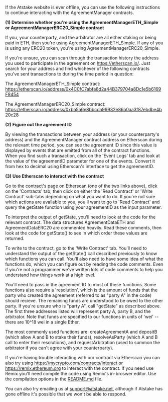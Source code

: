 If the Atstake website is ever offline, you can use the following instructions to continue interacting with the AgreementManager contracts.

**(1) Determine whether you're using the AgreementManagerETH_Simple or AgreementManagerERC20_Simple contract**

If you, your counterparty, and the arbitrator are all either staking or being paid in ETH, then you're using AgreementManagerETH_Simple. If any of you is using any ERC20 token, you're using AgreementManagerERC20_Simple.

If you're unsure, you can scan through the transaction history the address you used to participate in the agreement on https://etherscan.io/. Just search for your address and find whichever of the following contracts you've sent transactions to during the time period in question:

The AgreementManagerETH_Simple contract: https://etherscan.io/address/0x4C0fC7abfa8d2a44B379704a8Dc1e5b6169F8454

The AgreementManagerERC20_Simple contract: https://etherscan.io/address/0xba5a6e8bbcda99932e86a0aa3f87ebdbe4b20c28

**(2) Figure out the agreement ID**

By viewing the transactions between your address (or your counterparty's address) and the AgreementManager contract address on Etherscan during the relevant time period, you can see the agreement ID since this value is displayed by events that are emitted from all of the contract functions. When you find such a transaction, click on the 'Event Logs' tab and look at the value of the agreementID parameter for one of the events. Convert it from hex to decimal using Etherscan's interface to get the agreementID.

**(3) Use Etherscan to interact with the contract**

Go to the contract's page on Etherscan (one of the two links above), click on the 'Contracts' tab, then click on either the 'Read Contract' or 'Write Contract' sub-tabs depending on what you want to do. If you're not sure which actions are available to you, you'll want to go to 'Read Contract' and query the getState function using your agreementID as the input parameter. 

To interpret the output of getState, you'll need to look at the code for the relevant contract. The data structures AgreementDataETH and AgreementDataERC20 are commented heavily. Read these comments, then look at the code for getState() to see in which order these values are returned.

To write to the contract, go to the 'Write Contract' tab. You'll need to understand the output of the getState() call described previously to know which functions you can call. You'll also need to have some idea of what the functions do, which you can figure out by reading the code comments. Even if you're not a programmer we've written lots of code comments to help you understand how things work at a high level.

You'll need to pass in the agreement ID to most of these functions. Some functions also require a 'resolution', which is the amount of funds that the party who created the agreement (referred to as "party A" in the code) should recieve. The remaining funds are understood to be owed to the other party. If you're unsure who is "party A", call "getState" as described above. The first three addresses listed will represent party A, party B, and the arbitrator. Note that funds are specified to our functions in units of 'wei' -- there are 10^18 wei in a single Ether.

The most commonly used functions are: createAgreementA and depositB (which allow A and B to stake their funds), resolveAsParty (which A and B call to enter their resolutions), and requestArbitration (used to summon the arbitrator if you can't agree with your counterparty). 

If you're having trouble interacting with our contract via Etherscan you can also try using https://mycrypto.com/contracts/interact or https://remix.ethereum.org to interact with the contract. If you need use Remix you'll need compile the code using Remix's in-broswer editor. Use the compilation options in the [README.md](https://github.com/atstake/atstake/blob/master/README.md) file.

You can also try emailing us at support@atstake.net, although if Atstake has gone offline it's possible that we won't be able to respond.
